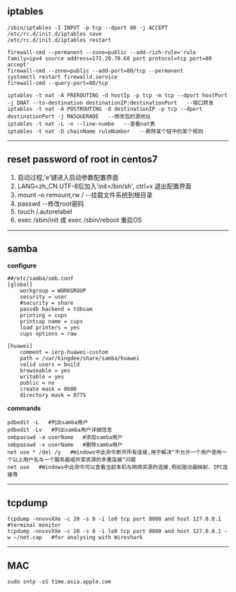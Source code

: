 ## iptables

    /sbin/iptables -I INPUT -p tcp --dport 80 -j ACCEPT
    /etc/rc.d/init.d/iptables save
    /etc/rc.d/init.d/iptables restart

    firewall-cmd --permanent --zone=public --add-rich-rule='rule family=ipv4 source address=172.20.70.68 port protocol=tcp port=80 accept'
    firewall-cmd --zone=public --add-port=80/tcp --permanent
    systemctl restart firewalld.service
    firewall-cmd --query-port=80/tcp

    iptables -t nat -A PREROUTING -d hostIp -p tcp -m tcp --dport hostPort -j DNAT --to-destination destinationIP:destinationPort   --端口转发
    iptables -t nat -A POSTROUTING -d destinationIP -p tcp --dport destinationPort -j MASQUERADE   --修改包的源地址
    iptables -t nat -L -n --line-numbe   --查看nat表
    iptables -t nat -D chainName ruleNumber   --删除某个链中的某个规则

-----------

## reset password of root in centos7

1. 启动过程,'e'键进入启动参数配置界面
2. LANG=zh_CN.UTF-8后加入'init=/bin/sh', ctrl+x 退出配置界面
3. mount –o remount,rw /   --挂载文件系统到根目录
4. passwd   --修改root密码
5. touch /.autorelabel
6. exec /sbin/init 或 exec /sbin/reboot 重启OS

----------

## samba

**configure**

    ##/etc/samba/smb.conf
    [global]
        workgroup = WORKGROUP
        security = user
        #security = share
        passdb backend = tdbsam
        printing = cups
        printcap name = cups
        load printers = yes
        cups options = raw

    [huawei]
        comment = ierp-huawei-custom
        path = /var/kingdee/share/samba/huawei
        valid users = build
        browseable = yes
        writable = yes
        public = no
        create mask = 0600
        directory mask = 0775

**commands**

    pdbedit -L   #列出samba用户
    pdbedit -Lv   #列出samba用户详细信息
    smbpasswd -a userName   #添加samba用户
    smbpasswd -x userName   #删除samba用户
    net use * /del /y   #Windows中此命令断开所有连接,用于解决"不允许一个用户使用一个以上用户名与一个服务器或共享资源的多重连接"问题
    net use   #Windows中此命令可以查看当前本机与网络资源的连接,例如驱动器映射、IPC连接等

------

## tcpdump

    tcpdump -nnvvvXXe -c 20 -s 0 -i lo0 tcp port 8080 and host 127.0.0.1   #terminal monitor
    tcpdump -nnvvvXXe -c 20 -s 0 -i lo0 tcp port 8080 and host 127.0.0.1 -w ~/net.cap   #for analysing with Wireshark

-----

## MAC

    sudo sntp -sS time.asia.apple.com
